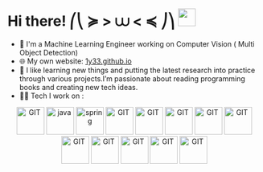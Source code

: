 # Hi there! ⎛⎝ ≽ > ⩊ < ≼ ⎠⎞ <img src="https://github.com/TheDudeThatCode/TheDudeThatCode/blob/master/Assets/Hi.gif" width="35" />
- 🏦 I'm a Machine Learning Engineer working on Computer Vision ( Multi Object Detection)
- 🌐 My own website: [1y33.github.io](https://1y33.github.io/)
- 📖 I like learning new things and putting the latest research into practice through various projects.I’m passionate about reading programming books and creating new tech ideas.
- 🧑‍💻 Tech I work on :
<p align="center">
      <img src="https://www.vectorlogo.zone/logos/pytorch/pytorch-icon.svg" alt="GIT" width="55" height="55"/> 
      <img src="https://www.vectorlogo.zone/logos/python/python-icon.svg" alt="java" width="55" height="55"/> 
      <img src="https://www.vectorlogo.zone/logos/sveltetechnology/sveltetechnology-icon.svg" alt="spring" width="55" height="55"/>
      <img src="https://www.vectorlogo.zone/logos/git-scm/git-scm-icon.svg" alt="GIT" width="55" height="55"/> 
      <img src="https://www.svgrepo.com/show/373528/cpp3.svg" alt="GIT" width="55" height="55"/> 
      <img src="https://www.svgrepo.com/show/373484/c3.svg" alt="GIT" width="55" height="55"/> 
      <img src="https://www.svgrepo.com/show/452228/html-5.svg" alt="GIT" width="55" height="55"/> 
      <img src="https://www.svgrepo.com/show/452185/css-3.svg" alt="GIT" width="55" height="55"/> 
      <img src="https://www.svgrepo.com/show/349419/javascript.svg" alt="GIT" width="55" height="55"/> 
      <img src="https://www.svgrepo.com/show/373830/matlab.svg" alt="GIT" width="55" height="55"/> 
      <img src="https://www.svgrepo.com/show/354139/opencv.svg" alt="GIT" width="55" height="55"/> 
      <img src="https://www.svgrepo.com/show/354237/pycharm.svg" alt="GIT" width="55" height="55"/> 
      <img src="https://www.svgrepo.com/show/452237/jb-clion.svg" alt="GIT" width="55" height="55"/> 
</p>


<!---
1y33/1y33 is a ✨ special ✨ repository because its `README.md` (this file) appears on your GitHub profile.
You can click the Preview link to take a look at your changes.
--->

